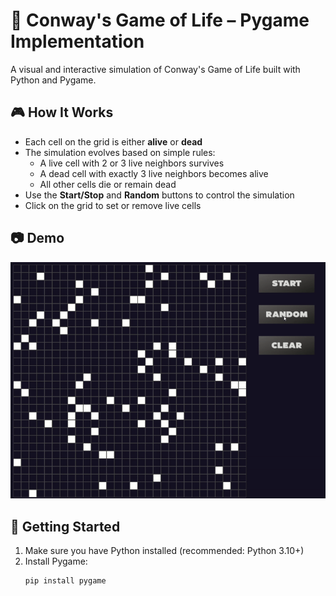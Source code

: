 # 🧬 Conway's Game of Life – Pygame Implementation

A visual and interactive simulation of Conway's Game of Life built with Python and Pygame.

## 🎮 How It Works

- Each cell on the grid is either **alive** or **dead**
- The simulation evolves based on simple rules:
  - A live cell with 2 or 3 live neighbors survives
  - A dead cell with exactly 3 live neighbors becomes alive
  - All other cells die or remain dead
- Use the **Start/Stop** and **Random** buttons to control the simulation
- Click on the grid to set or remove live cells

## 📷 Demo

![Demo GIF](demo.gif)  
<!-- Replace "demo.gif" with your actual gif filename once created -->

## 🚀 Getting Started

1. Make sure you have Python installed (recommended: Python 3.10+)
2. Install Pygame:
   ```bash
   pip install pygame
